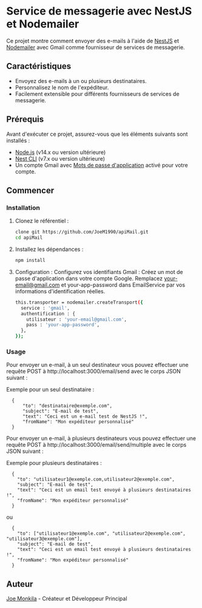 # Service de messagerie avec NestJS et Nodemailer
Ce projet montre comment envoyer des e-mails à l'aide de [NestJS](https://nestjs.com/) et [Nodemailer](https://nodemailer.com/) avec Gmail comme fournisseur de services de messagerie.

## Caractéristiques
- Envoyez des e-mails à un ou plusieurs destinataires.
- Personnalisez le nom de l'expéditeur.
- Facilement extensible pour différents fournisseurs de services de messagerie.

## Prérequis
Avant d'exécuter ce projet, assurez-vous que les éléments suivants sont installés :
- [Node.js](https://nodejs.org/) (v14.x ou version ultérieure)
- [Nest CLI](https://docs.nestjs.com/cli/overview) (v7.x ou version ultérieure)
- Un compte Gmail avec [Mots de passe d'application](https://support.google.com/accounts/answer/185833) activé pour votre compte.

## Commencer
### Installation
1. Clonez le référentiel :
   ```bash
   clone git https://github.com/JoeM1990/apiMail.git
   cd apiMail
2. Installez les dépendances :
    ```bash
   npm install
3. Configuration :
    Configurez vos identifiants Gmail :
    Créez un mot de passe d'application dans votre compte Google.
    Remplacez your-email@gmail.com et your-app-password dans EmailService par vos informations d'identification réelles.

      ```bash
      this.transporter = nodemailer.createTransport({
        service : 'gmail',
        authentification : {
          utilisateur : 'your-email@gmail.com',
          pass : 'your-app-password',
        },
      });
      ```
### Usage
Pour envoyer un e-mail, à un seul destinateur vous pouvez effectuer une requête POST à ​​http://localhost:3000/email/send avec le corps JSON suivant :

  Exemple pour un seul destinataire :
  
      {
          "to": "destinataire@exemple.com",
          "subject": "E-mail de test",
          "text": "Ceci est un e-mail test de NestJS !",
          "fromName": "Mon expéditeur personnalisé"
      }

Pour envoyer un e-mail, à plusieurs destinateurs vous pouvez effectuer une requête POST à ​​http://localhost:3000/email/send/multiple avec le corps JSON suivant :

  Exemple pour plusieurs destinataires :
  
      {
        "to": "utilisateur1@exemple.com,utilisateur2@exemple.com",
        "subject": "E-mail de test",
        "text": "Ceci est un email test envoyé à plusieurs destinataires !",
        "fromName": "Mon expéditeur personnalisé"
      }

 ou

      {
        "to": ["utilisateur1@exemple.com", "utilisateur2@exemple.com", "utilisateur3@exemple.com"],
        "subject": "E-mail de test",
        "text": "Ceci est un email test envoyé à plusieurs destinataires !",
        "fromName": "Mon expéditeur personnalisé"
      }


## Auteur
[Joe Monkila](https://github.com/JoeM1990) - Créateur et Développeur Principal